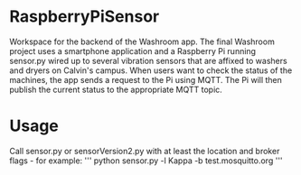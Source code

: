 # RaspberryPiSensor
Workspace for the backend of the Washroom app. The final Washroom project uses a smartphone application and a Raspberry Pi running sensor.py wired up to several vibration sensors that are affixed to washers and dryers on Calvin's campus. When users want to check the status of the machines, the app sends a request to the Pi using MQTT. The Pi will then publish the current status to the appropriate MQTT topic.
# Usage
Call sensor.py or sensorVersion2.py with at least the location and broker flags - for example:
''' python sensor.py -l Kappa -b test.mosquitto.org '''
